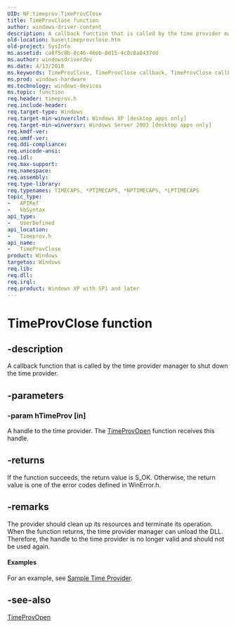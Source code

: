 ```yaml
---
UID: NF:timeprov.TimeProvClose
title: TimeProvClose function
author: windows-driver-content
description: A callback function that is called by the time provider manager to shut down the time provider.
old-location: base\timeprovclose.htm
old-project: SysInfo
ms.assetid: ca8f5c8b-8c46-46eb-8d15-4c0c8a8437dd
ms.author: windowsdriverdev
ms.date: 4/13/2018
ms.keywords: TimeProvClose, TimeProvClose callback, TimeProvClose callback function, _win32_timeprovclose, base.timeprovclose, timeprov/TimeProvClose
ms.prod: windows-hardware
ms.technology: windows-devices
ms.topic: function
req.header: timeprov.h
req.include-header: 
req.target-type: Windows
req.target-min-winverclnt: Windows XP [desktop apps only]
req.target-min-winversvr: Windows Server 2003 [desktop apps only]
req.kmdf-ver: 
req.umdf-ver: 
req.ddi-compliance: 
req.unicode-ansi: 
req.idl: 
req.max-support: 
req.namespace: 
req.assembly: 
req.type-library: 
req.typenames: TIMECAPS, *PTIMECAPS, *NPTIMECAPS, *LPTIMECAPS
topic_type:
-	APIRef
-	kbSyntax
api_type:
-	UserDefined
api_location:
-	Timeprov.h
api_name:
-	TimeProvClose
product: Windows
targetos: Windows
req.lib: 
req.dll: 
req.irql: 
req.product: Windows XP with SP1 and later
---
```


# TimeProvClose function


## -description


A  callback function that is called by the time provider manager to shut down the time provider.


## -parameters




### -param hTimeProv [in]

A handle to the time provider. The 
<a href="https://msdn.microsoft.com/cf4f8d00-4c6f-4036-a179-444ff7505ab4">TimeProvOpen</a> function receives this handle.


## -returns



If the function succeeds, the return value is S_OK. Otherwise, the return value is one of the error codes defined in WinError.h.




## -remarks



The provider should clean up its resources and terminate its operation. When the function returns, the time provider manager can unload the DLL. Therefore, the handle to the time provider is no longer valid and should not be used again.


#### Examples

For an example, see <a href="https://msdn.microsoft.com/6be08c49-be68-4b75-b740-fc1d5a2ff592">Sample Time Provider</a>.

<div class="code"></div>



## -see-also




<a href="https://msdn.microsoft.com/cf4f8d00-4c6f-4036-a179-444ff7505ab4">TimeProvOpen</a>
 

 

